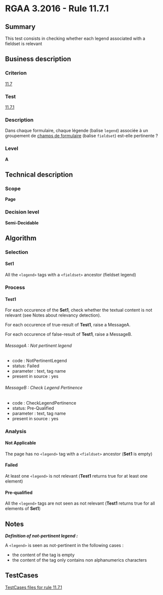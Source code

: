 # RGAA 3.2016 - Rule 11.7.1

## Summary
This test consists in checking whether each legend associated with a
fieldset is relevant

## Business description

### Criterion
[11.7](http://references.modernisation.gouv.fr/rgaa-accessibilite/criteres.html#crit-11-7)

### Test
[11.7.1](http://references.modernisation.gouv.fr/rgaa-accessibilite/criteres.html#test-11-7-1)

### Description
<div lang="fr">Dans chaque formulaire, chaque l&#xE9;gende (balise <code lang="en">legend</code>) associ&#xE9;e &#xE0; un groupement de <a href="http://references.modernisation.gouv.fr/rgaa-accessibilite/glossaire.html#champ-de-saisie-de-formulaire">champs de formulaire</a> (balise <code lang="en">fieldset</code>) est-elle pertinente&nbsp;?</div>

### Level
**A**

## Technical description

### Scope
**Page**

### Decision level
**Semi-Decidable**

## Algorithm

### Selection

#### Set1

All the `<legend>` tags with a `<fieldset>` ancestor (fieldset legend)

### Process

#### Test1

For each occurence of the **Set1**, check whether the textual content is not relevant (see Notes about relevancy detection).

For each occurence of true-result of **Test1**, raise a MessageA.

For each occurence of false-result of **Test1**, raise a MessageB.

###### MessageA : Not pertinent legend

-   code : NotPertinentLegend
-   status: Failed
-   parameter : text, tag name
-   present in source : yes

###### MessageB : Check Legend Pertinence

-   code : CheckLegendPertinence
-   status: Pre-Qualified
-   parameter : text, tag name
-   present in source : yes

### Analysis

#### Not Applicable

The page has no `<legend>` tag with a `<fieldset>` ancestor (**Set1** is empty)

#### Failed 

At least one `<legend>` is not relevant (**Test1** returns true for at least one element)

#### Pre-qualified

All the `<legend>` tags are not seen as not relevant (**Test1** returns true for all elements of **Set1**)

## Notes

***Definition of not-pertinent legend :***

A `<legend>` is seen as not-pertinent in the following cases :

-   the content of the tag is empty
-   the content of the tag only contains non alphanumerics characters



##  TestCases

[TestCases files for rule 11.7.1](https://github.com/Asqatasun/Asqatasun/tree/develop/rules/rules-rgaa3.2016/src/test/resources/testcases/rgaa32016/Rgaa32016Rule110701/)


